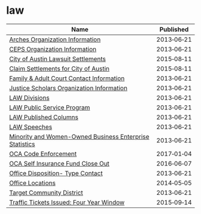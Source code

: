 # law

Name | Published
---- | ---------
[Arches Organization Information](../datasets/jign-uhe6.md) | 2013&#x2011;06&#x2011;21
[CEPS Organization Information](../datasets/nsu8-kyp7.md) | 2013&#x2011;06&#x2011;21
[City of Austin Lawsuit Settlements](../datasets/w8rr-4qky.md) | 2015&#x2011;08&#x2011;11
[Claim Settlements for City of Austin](../datasets/3tiy-6kg3.md) | 2015&#x2011;08&#x2011;11
[Family & Adult Court Contact Information](../datasets/su6u-afcg.md) | 2013&#x2011;06&#x2011;21
[Justice Scholars Organization Information](../datasets/69w5-fdhb.md) | 2013&#x2011;06&#x2011;21
[LAW Divisions](../datasets/4se9-mk53.md) | 2013&#x2011;06&#x2011;21
[LAW Public Service Program](../datasets/yk6f-pa7p.md) | 2013&#x2011;06&#x2011;21
[LAW Published Columns](../datasets/d84z-5kap.md) | 2013&#x2011;06&#x2011;21
[LAW Speeches](../datasets/g7ir-4pf8.md) | 2013&#x2011;06&#x2011;21
[Minority and Women-Owned Business Enterprise Statistics](../datasets/svyi-maaj.md) | 2013&#x2011;06&#x2011;21
[OCA Code Enforcement](../datasets/qdey-wt67.md) | 2017&#x2011;01&#x2011;04
[OCA Self Insurance Fund Close Out](../datasets/s3s7-rrek.md) | 2016&#x2011;06&#x2011;07
[Office Disposition- Type Contact](../datasets/x2zj-69gq.md) | 2013&#x2011;06&#x2011;21
[Office Locations](../datasets/hkud-vzzj.md) | 2014&#x2011;05&#x2011;05
[Target Community District](../datasets/tngj-drbu.md) | 2013&#x2011;06&#x2011;21
[Traffic Tickets Issued: Four Year Window](../datasets/q4hy-kbtf.md) | 2015&#x2011;09&#x2011;14

